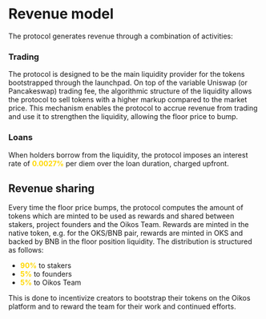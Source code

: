 # Revenue model

The protocol generates revenue through a combination of activities: 

<h3>Trading</h3>

The protocol is designed to be the main liquidity provider for the tokens bootstrapped through the launchpad. On top of the variable Uniswap (or Pancakeswap) trading fee, the algorithmic structure of the liquidity allows the protocol to sell tokens with a higher markup compared to the market price. This mechanism enables the protocol to accrue revenue from trading and use it to strengthen the liquidity, allowing the floor price to bump.

<h3>Loans</h3>

When holders borrow from the liquidity, the protocol imposes an interest rate  of <b style='color:#FFD700'>0.0027%</b> per diem over the loan duration, charged upfront.  


<h2>Revenue sharing</h2>

Every time the floor price bumps, the protocol computes the amount of tokens which are minted to be used as rewards and shared between stakers, project founders and the Oikos Team. Rewards are minted in the native token, e.g. for the OKS/BNB pair, rewards are minted in OKS and backed by BNB in the floor position liquidity. The distribution is structured as follows: 

* <b style='color:#FFD700'>90%</b> to stakers 
* <b style='color:#FFD700'>5%</b> to founders
* <b style='color:#FFD700'>5%</b> to Oikos Team

This is done to incentivize creators to bootstrap their tokens on the Oikos platform and to reward the team for their work and continued efforts. 


